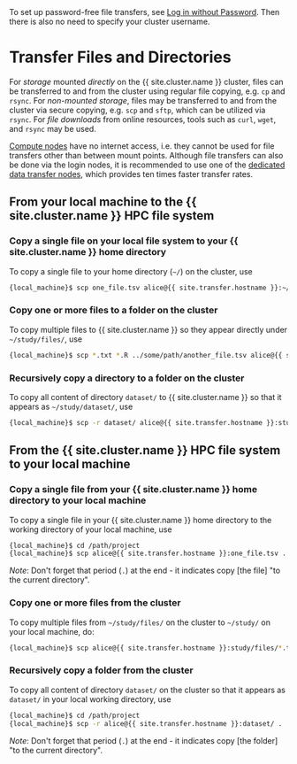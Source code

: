 <div class="alert alert-info" role="alert">
To set up password-free file transfers, see <a href="{{ '/howto/log-in-without-pwd.html' | relative_url }}">Log in without Password</a>.  Then there is also no need to specify your cluster username.
</div>


# Transfer Files and Directories

For _storage_ mounted _directly_ on the {{ site.cluster.name }} cluster, files can be transferred to and from the cluster using regular file copying, e.g. `cp` and `rsync`.
For _non-mounted storage_, files may be transferred to and from the cluster via secure copying, e.g. `scp` and `sftp`, which can be utilized via `rsync`.
For _file downloads_ from online resources, tools such as `curl`, `wget`, and `rsync` may be used.

<div class="alert alert-warning" role="alert">
<a href="{{ '/about/specs.html#compute-nodes' | relative_url }}">Compute nodes</a> have no internet access, i.e. they cannot be used for file transfers other than between mount points.  Although file transfers can also be done via the login nodes, it is recommended to use one of the <a href="{{ '/about/specs.html#data-transfer-nodes' | relative_url }}">dedicated data transfer nodes</a>, which provides ten times faster transfer rates.
</div>


## <span class="glyphicon glyphicon-upload"></span> From your local machine to the {{ site.cluster.name }} HPC file system

### Copy a single file on your local file system to your {{ site.cluster.name }} home directory

To copy a single file to your home directory (`~/`) on the cluster, use
```sh
{local_machine}$ scp one_file.tsv alice@{{ site.transfer.hostname }}:~/
```


### Copy one or more files to a folder on the cluster

To copy multiple files to {{ site.cluster.name }} so they appear directly under `~/study/files/`, use
```sh
{local_machine}$ scp *.txt *.R ../some/path/another_file.tsv alice@{{ site.transfer.hostname }}:study/files/
```

### Recursively copy a directory to a folder on the cluster

To copy all content of directory `dataset/` to {{ site.cluster.name }} so that it appears as `~/study/dataset/`, use
```sh
{local_machine}$ scp -r dataset/ alice@{{ site.transfer.hostname }}:study/
```



## <span class="glyphicon glyphicon-download"></span> From the {{ site.cluster.name }} HPC file system to your local machine

### Copy a single file from your {{ site.cluster.name }} home directory to your local machine

To copy a single file in your  {{ site.cluster.name }} home directory to the working directory of your local machine, use
```sh
{local_machine}$ cd /path/project
{local_machine}$ scp alice@{{ site.transfer.hostname }}:one_file.tsv .
```

_Note_: Don't forget that period (`.`) at the end - it indicates copy [the file] "to the current directory".


### Copy one or more files from the cluster

To copy multiple files from `~/study/files/` on the cluster to `~/study/` on your local machine, do:
```sh
{local_machine}$ scp alice@{{ site.transfer.hostname }}:study/files/*.txt alice@{{ site.transfer.hostname }}:study/files/*.R ~/study/
```

### Recursively copy a folder from the cluster

To copy all content of directory `dataset/` on the cluster so that it appears as `dataset/` in your local working directory, use
```sh
{local_machine}$ cd /path/project
{local_machine}$ scp -r alice@{{ site.transfer.hostname }}:dataset/ .
```

_Note_: Don't forget that period (`.`) at the end - it indicates copy [the folder] "to the current directory".
